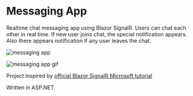 # Messaging App

Realtime chat messaging app using Blazor SignalR. Users can chat each other in real time. 
If new user joins chat, the special notification appears. Also there appears notification if any user leaves the chat.

![messaging app](https://user-images.githubusercontent.com/117681023/227007962-d87a0780-e240-4312-8b01-7431f4dd4b86.PNG)

![messaging app gif](https://user-images.githubusercontent.com/117681023/227007915-6be6aa40-19ad-4615-bfdd-f20388a91cfd.gif)

Project inspired by [official Blazor SignalR Microsoft tutorial](https://learn.microsoft.com/pl-pl/azure/azure-signalr/signalr-tutorial-build-blazor-server-chat-app)

Written in ASP.NET.
